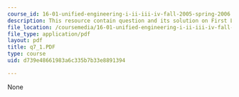 ```yaml
---
course_id: 16-01-unified-engineering-i-ii-iii-iv-fall-2005-spring-2006
description: This resource contain question and its solution on First Law of Thermodynamics.
file_location: /coursemedia/16-01-unified-engineering-i-ii-iii-iv-fall-2005-spring-2006/d739e48661983a6c335b7b33e8891394_q7_1.PDF
file_type: application/pdf
layout: pdf
title: q7_1.PDF
type: course
uid: d739e48661983a6c335b7b33e8891394

---
```

None